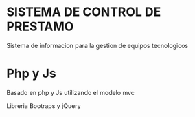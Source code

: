 # SISTEMA DE CONTROL DE PRESTAMO


Sistema de informacion para la gestion de equipos tecnologicos

# Php y Js

Basado en php y Js utilizando el modelo mvc

Libreria Bootraps y jQuery
 

